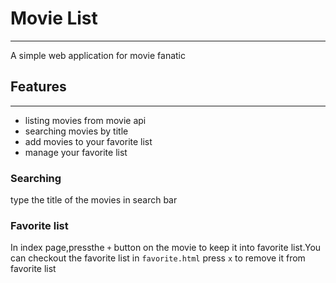 # Movie List
___
A simple web application for movie fanatic

## Features
___
- listing movies from movie api
- searching movies by title
- add movies to your favorite list
- manage your favorite list

### Searching
type the title of the movies in search bar
### Favorite list
In index page,pressthe `+` button on the movie to keep it into favorite list.You can checkout the favorite list in `favorite.html` press `x` to remove it from favorite list 
